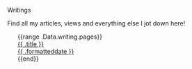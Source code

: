 <p class="title">Writings</p>
<p>Find all my articles, views and everything else I jot down here!</p>
<ul style="list-style-type: none">
{{range .Data.writing.pages}}
<li class="writings-card card">
    <a  href="{{print  " /writings/" .slug}}">
        <div class="description">{{ .title }}</div>
        <div class="date">{{ .formatteddate }}</div>
    </a>
</li>
{{end}}
</ul>
